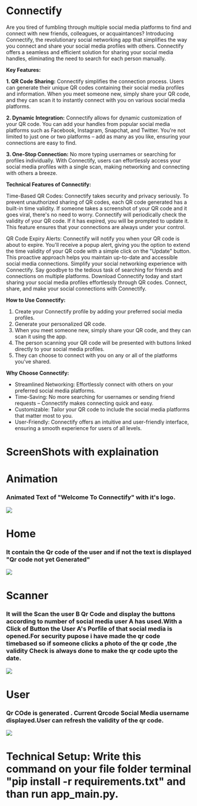 # Connectify
Are you tired of fumbling through multiple social media platforms to find and connect with new friends, colleagues, or acquaintances? Introducing Connectify, the revolutionary social networking app that simplifies the way you connect and share your social media profiles with others. Connectify offers a seamless and efficient solution for sharing your social media handles, eliminating the need to search for each person manually. 

**Key Features:**

**1. QR Code Sharing:** Connectify simplifies the connection process. Users can generate their unique QR codes containing their social media profiles and information. When you meet someone new, simply share your QR code, and they can scan it to instantly connect with you on various social media platforms.

**2. Dynamic Integration:** Connectify allows for dynamic customization of your QR code. You can add your handles from popular social media platforms such as Facebook, Instagram, Snapchat, and Twitter. You're not limited to just one or two platforms – add as many as you like, ensuring your connections are easy to find.

**3. One-Stop Connection:** No more typing usernames or searching for profiles individually. With Connectify, users can effortlessly access your social media profiles with a single scan, making networking and connecting with others a breeze.


**Technical Features of Connectify:**

Time-Based QR Codes: Connectify takes security and privacy seriously. To prevent unauthorized sharing of QR codes, each QR code generated has a built-in time validity. If someone takes a screenshot of your QR code and it goes viral, there's no need to worry. Connectify will periodically check the validity of your QR code. If it has expired, you will be prompted to update it. This feature ensures that your connections are always under your control.

QR Code Expiry Alerts: Connectify will notify you when your QR code is about to expire. You'll receive a popup alert, giving you the option to extend the time validity of your QR code with a simple click on the "Update" button. This proactive approach helps you maintain up-to-date and accessible social media connections.
Simplify your social networking experience with Connectify. Say goodbye to the tedious task of searching for friends and connections on multiple platforms. Download Connectify today and start sharing your social media profiles effortlessly through QR codes. Connect, share, and make your social connections with Connectify.

**How to Use Connectify:**
1. Create your Connectify profile by adding your preferred social media profiles.
2. Generate your personalized QR code.
3. When you meet someone new, simply share your QR code, and they can scan it using the app.
4. The person scanning your QR code will be presented with buttons linked directly to your social media profiles.
5. They can choose to connect with you on any or all of the platforms you've shared.

**Why Choose Connectify:**

- Streamlined Networking: Effortlessly connect with others on your preferred social media platforms.
- Time-Saving: No more searching for usernames or sending friend requests – Connectify makes connecting quick and easy.
- Customizable: Tailor your QR code to include the social media platforms that matter most to you.
- User-Friendly: Connectify offers an intuitive and user-friendly interface, ensuring a smooth experience for users of all levels.

# ScreenShots with explaination
<h1>Animation</h1><h3>Animated Text of "Welcome To Connectify" with it's logo.</h3>
<img src="test_connectify/assets/images/Animation.png">

<h1>Home</h1><h3>It contain the Qr code of the user and if not the text is displayed "Qr code not yet Generated"</h3>
<img src="test_connectify/assets/images/Home.png">

<h1>Scanner</h1><h3>It will the Scan the user B Qr Code and display the buttons according to number of social media user A has used.With a Click of Button the User A's Porfile of that social media is opened.For security pupose i have made the qr code timebased so if someone clicks a photo of the qr code ,the validity Check is always done to make the qr code upto the date.</h3>
<img src="test_connectify/assets/images/Scanner.png">

<h1>User</h1><h3>Qr COde is generated . Current Qrcode Social Media username displayed.User can refresh the validity of the qr code.</h3>
<img src="test_connectify/assets/images/User.png">


# Technical Setup: Write this command on your file folder terminal "pip install -r requirements.txt" and than run app_main.py.<br>
